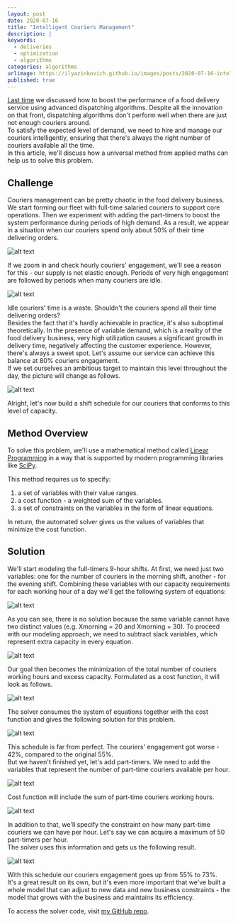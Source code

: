 ```yaml
---
layout: post
date: 2020-07-16
title: "Intelligent Couriers Management"
description: |
keywords:
  - deliveries
  - optimization
  - algorithms
categories: algorithms
urlimage: https://ilyazinkovich.github.io/images/posts/2020-07-16-intelligent-couriers-management/full-timers-part-timers-shifts.svg
published: true
---
```


[Last time](https://bit.ly/37Omcpz) we discussed how to boost the performance of a food delivery service using advanced dispatching algorithms. Despite all the innovation on that front, dispatching algorithms don't perform well when there are just not enough couriers around.  
To satisfy the expected level of demand, we need to hire and manage our couriers intelligently, ensuring that there's always the right number of couriers available all the time.  
In this article, we'll discuss how a universal method from applied maths can help us to solve this problem.  

<!--more-->

## Challenge

Couriers management can be pretty chaotic in the food delivery business. We start forming our fleet with full-time salaried couriers to support core operations. Then we experiment with adding the part-timers to boost the system performance during periods of high demand. As a result, we appear in a situation when our couriers spend only about 50% of their time delivering orders.  

![alt text](/images/posts/2020-07-16-intelligent-couriers-management/hourly-couriers-engagement-zoom-out.svg?style=centered "Couriers Engagement Zoom Out")  

If we zoom in and check hourly couriers' engagement, we'll see a reason for this - our supply is not elastic enough. Periods of very high engagement are followed by periods when many couriers are idle.  

![alt text](/images/posts/2020-07-16-intelligent-couriers-management/hourly-couriers-engagement-zoom-in.svg?style=centered "Couriers Engagement Zoom In")  

Idle couriers' time is a waste. Shouldn't the couriers spend all their time delivering orders?  
Besides the fact that it's hardly achievable in practice, it's also suboptimal theoretically. In the presence of variable demand, which is a reality of the food delivery business, very high utilization causes a significant growth in delivery time, negatively affecting the customer experience. However, there's always a sweet spot. Let's assume our service can achieve this balance at 80% couriers engagement.  
If we set ourselves an ambitious target to maintain this level throughout the day, the picture will change as follows.  

![alt text](/images/posts/2020-07-16-intelligent-couriers-management/hourly-couriers-engagement-ideal.svg?style=centered "Couriers Engagement Ideal")  

Alright, let's now build a shift schedule for our couriers that conforms to this level of capacity.

## Method Overview

To solve this problem, we'll use a mathematical method called [Linear Programming](https://en.wikipedia.org/wiki/Linear_programming) in a way that is supported by modern programming libraries like [SciPy](https://docs.scipy.org/doc/scipy-0.18.1/reference/generated/scipy.optimize.linprog.html).  

This method requires us to specify:
1. a set of variables with their value ranges.
2. a cost function - a weighted sum of the variables.
3. a set of constraints on the variables in the form of linear equations.  

In return, the automated solver gives us the values of variables that minimize the cost function.  

## Solution

We'll start modeling the full-timers 9-hour shifts.
At first, we need just two variables: one for the number of couriers in the morning shift, another - for the evening shift.
Combining these variables with our capacity requirements for each working hour of a day we'll get the following system of equations:

![alt text](/images/posts/2020-07-16-intelligent-couriers-management/full-timers.svg?style=centered "Full Timers")  

As you can see, there is no solution because the same variable cannot have two distinct values (e.g. Xmorning = 20 and Xmorning = 30).
To proceed with our modeling approach, we need to subtract slack variables, which represent extra capacity in every equation.

![alt text](/images/posts/2020-07-16-intelligent-couriers-management/full-timers-slack.svg?style=centered "Full Timers - Slack")  

Our goal then becomes the minimization of the total number of couriers working hours and excess capacity.
Formulated as a cost function, it will look as follows.

![alt text](/images/posts/2020-07-16-intelligent-couriers-management/full-timers-slack-cost-function.svg?style=centered "Full Timers - Slack, Cost Function")  

The solver consumes the system of equations together with the cost function and gives the following solution for this problem.

![alt text](/images/posts/2020-07-16-intelligent-couriers-management/full-timers-shifts.svg?style=centered "Full Timers Shifts")  

This schedule is far from perfect. The couriers' engagement got worse - 42%, compared to the original 55%.  
But we haven't finished yet, let's add part-timers. We need to add the variables that represent the number of part-time couriers available per hour.  

![alt text](/images/posts/2020-07-16-intelligent-couriers-management/full-timers-slack-part-timers.svg?style=centered "Full Timers - Slack + Part Timers")  

Cost function will include the sum of part-time couriers working hours.  

![alt text](/images/posts/2020-07-16-intelligent-couriers-management/full-timers-slack-part-timers-cost-function.svg?style=centered "Full Timers - Slack + Part Timers, Cost Function")  

In addition to that, we'll specify the constraint on how many part-time couriers we can have per hour. Let's say we can acquire a maximum of 50 part-timers per hour.  
The solver uses this information and gets us the following result.

![alt text](/images/posts/2020-07-16-intelligent-couriers-management/full-timers-part-timers-shifts.svg?style=centered "Full Timers + Part Timers Shifts")  

With this schedule our couriers engagement goes up from 55% to 73%.  
It's a great result on its own, but it's even more important that we've built a whole model that can adjust to new data and new business constraints - the model that grows with the business and maintains its efficiency.  

To access the solver code, visit [my GitHub repo](https://bit.ly/3fLW7KM).
